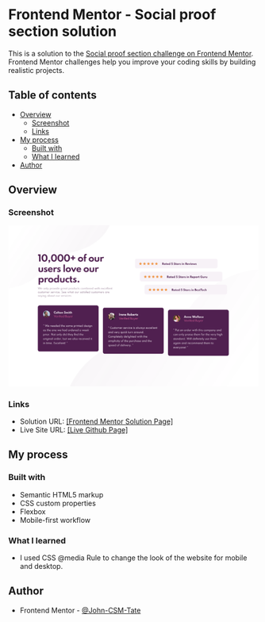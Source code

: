 # Frontend Mentor - Social proof section solution

This is a solution to the [Social proof section challenge on Frontend Mentor](https://www.frontendmentor.io/challenges/social-proof-section-6e0qTv_bA). Frontend Mentor challenges help you improve your coding skills by building realistic projects. 

## Table of contents

- [Overview](#overview)
  - [Screenshot](#screenshot)
  - [Links](#links)
- [My process](#my-process)
  - [Built with](#built-with)
  - [What I learned](#what-i-learned)
- [Author](#author)

## Overview

### Screenshot

![desktop scrrenshot](./screenshot-desktop.png)

### Links

- Solution URL: [[Frontend Mentor Solution Page]](https://www.frontendmentor.io/solutions/responsive-social-proof-section-IOE0SQbGTT)
- Live Site URL: [[Live Github Page]](https://john-csm-tate.github.io/fem-social-proof-section/)

## My process

### Built with

- Semantic HTML5 markup
- CSS custom properties
- Flexbox
- Mobile-first workflow

### What I learned

- I used CSS @media Rule to change the look of the website for mobile and desktop.

## Author

- Frontend Mentor - [@John-CSM-Tate](https://www.frontendmentor.io/profile/John-CSM-Tate)


